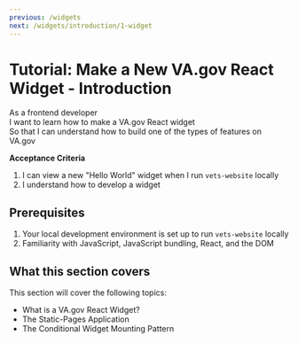 ```yaml
---
previous: /widgets
next: /widgets/introduction/1-widget
---
```


# Tutorial: Make a New VA.gov React Widget - Introduction

As a frontend developer <br />
I want to learn how to make a VA.gov React widget <br />
So that I can understand how to build one of the types of features on VA.gov

**Acceptance Criteria**

1.  I can view a new "Hello World" widget when I run `vets-website` locally
1.  I understand how to develop a widget

## Prerequisites

1.  Your local development environment is set up to run `vets-website` locally
1.  Familiarity with JavaScript, JavaScript bundling, React, and the DOM

## What this section covers

This section will cover the following topics:

- What is a VA.gov React Widget?
- The Static-Pages Application
- The Conditional Widget Mounting Pattern
